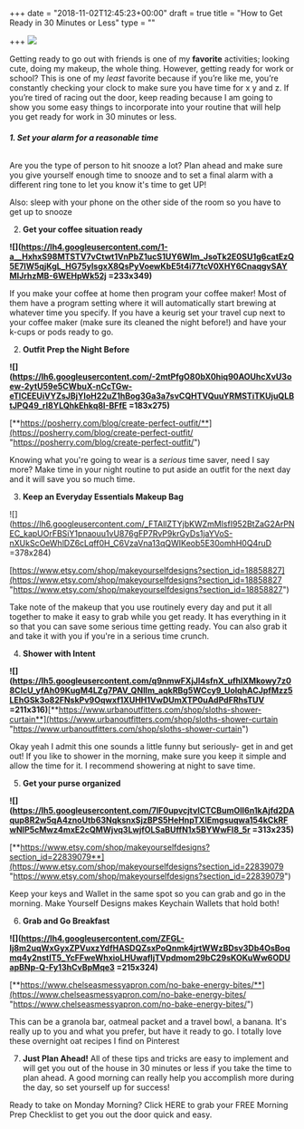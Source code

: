 +++
date = "2018-11-02T12:45:23+00:00"
draft = true
title = "How to Get Ready in 30 Minutes or Less"
type = ""

+++
![](/uploads/2018/10/08/work_ready_morning_routine.png)

Getting ready to go out with friends is one of my **favorite** activities; looking cute, doing my makeup, the whole thing. However, getting ready for work or school? This is one of my _least_ favorite because if you’re like me, you’re constantly checking your clock to make sure you have time for x y and z. If you’re tired of racing out the door, keep reading because I am going to show you some easy things to incorporate into your routine that will help you get ready for work in 30 minutes or less.

###### **1. Set your alarm for a reasonable time**

Are you the type of person to hit snooze a lot? Plan ahead and make sure you give yourself enough time to snooze and to set a final alarm with a different ring tone to let you know it's time to get UP!

Also: sleep with your phone on the other side of the room so you have to get up to snooze

2. **Get your coffee situation ready**

**![](https://lh4.googleusercontent.com/1-a__HxhxS98MTSTV7vCtwt1VnPbZ1ucS1UY6Wlm_JsoTk2E0SU1g6catEzQ5E7IW5qjKgL_HG75ylsgxX8QsPyVoewKbE5t4i77tcV0XHY6CnaqgvSAYMIJrhzMB-6WEHpWk52j =233x349)**

If you make your coffee at home then program your coffee maker! Most of them have a program setting where it will automatically start brewing at whatever time you specify. If you have a keurig set your travel cup next to your coffee maker (make sure its cleaned the night before!) and have your k-cups or pods ready to go.

2. **Outfit Prep the Night Before**

**![](https://lh6.googleusercontent.com/-2mtPfgO80bX0hiq90AOUhcXvU3oew-2ytU59e5CWbuX-nCcTGw-eTlCEEUiVYZsJBjYIoH22uZ1hBog3Ga3a7svCQHTVQuuYRMSTiTKUjuQLBtJPQ49_rl8YLQhkEhkq8I-BFfE =183x275)**

[**https://posherry.com/blog/create-perfect-outfit/**](https://posherry.com/blog/create-perfect-outfit/ "https://posherry.com/blog/create-perfect-outfit/")

Knowing what you're going to wear is a _serious_ time saver, need I say more? Make time in your night routine to put aside an outfit for the next day and it will save you so much time.

3. **Keep an Everyday Essentials Makeup Bag**

![](https://lh6.googleusercontent.com/_FTAllZTYjbKWZmMlsfI952BtZaG2ArPNEC_kapUOrFBSiY1pnaouu1vU876gFP7RvP9krGyDs1jaYVoS-nXUkScOeWhlDZ6cLqff0H_C6VzaVna13qQWIKeob5E30omhH0Q4ruD =378x284)

[https://www.etsy.com/shop/makeyourselfdesigns?section_id=18858827](https://www.etsy.com/shop/makeyourselfdesigns?section_id=18858827 "https://www.etsy.com/shop/makeyourselfdesigns?section_id=18858827")

Take note of the makeup that you use routinely every day and put it all together to make it easy to grab while you get ready. It has everything in it so that you can save some serious time getting ready. You can also grab it and take it with you if you're in a serious time crunch.

4. **Shower with Intent**

**![](https://lh5.googleusercontent.com/q9nmwFXjJl4sfnX_ufhlXMkowy7z08ClcU_yfAh09KugM4LZg7PAV_QNIlm_aqkRBg5WCcy9_UolqhACJpfMzz5LEhGSk3o82FNskPv9Oqwxf1XUHH1VwDUmXTP0uAdPdFRhsTUV =211x316)**[**https://www.urbanoutfitters.com/shop/sloths-shower-curtain**](https://www.urbanoutfitters.com/shop/sloths-shower-curtain "https://www.urbanoutfitters.com/shop/sloths-shower-curtain")

Okay yeah I admit this one sounds a little funny but seriously- get in and get out! If you like to shower in the morning, make sure you keep it simple and allow the time for it. I recommend showering at night to save time.

5. **Get your purse organized**

**![](https://lh5.googleusercontent.com/7lF0upvcjtvICTCBumOlI6n1kAjfd2DAqup8R2w5qA4znoUtb63NqksnxSjzBPS5HeHnpTXIEmgsuqwa154kCkRFwNIP5cMwz4mxE2cQMWjvq3LwjfOLSaBUffN1x5BYWwFl8_5r =313x235)**

[**https://www.etsy.com/shop/makeyourselfdesigns?section_id=22839079**](https://www.etsy.com/shop/makeyourselfdesigns?section_id=22839079 "https://www.etsy.com/shop/makeyourselfdesigns?section_id=22839079")

Keep your keys and Wallet in the same spot so you can grab and go in the morning. Make Yourself Designs makes Keychain Wallets that hold both!

6. **Grab and Go Breakfast**

**![](https://lh4.googleusercontent.com/ZFGL-Ij8m2uqWxGyxZPVuxzYdfHASDQZsxPoQnmk4jrtWWzBDsv3Db4OsBoqmq4y2nstIT5_YcFFweWhxioLHUwafljTVpdmom29bC29sKOKuWw6ODUapBNp-Q-Fy13hCvBpMqe3 =215x324)**

[**https://www.chelseasmessyapron.com/no-bake-energy-bites/**](https://www.chelseasmessyapron.com/no-bake-energy-bites/ "https://www.chelseasmessyapron.com/no-bake-energy-bites/")

This can be a granola bar, oatmeal packet and a travel bowl, a banana. It's really up to you and what you prefer, but have it ready to go. I totally love these overnight oat recipes I find on Pinterest

7. **Just Plan Ahead!** All of these tips and tricks are easy to implement and will get you out of the house in 30 minutes or less if you take the time to plan ahead. A good morning can really help you accomplish more during the day, so set yourself up for success!

Ready to take on Monday Morning? Click HERE to grab your FREE Morning Prep Checklist to get you out the door quick and easy.